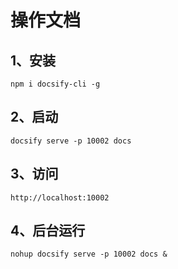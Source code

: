 # 操作文档

## 1、安装

```shell
npm i docsify-cli -g
```

## 2、启动

```shell
docsify serve -p 10002 docs
```

## 3、访问

```shell
http://localhost:10002
```

## 4、后台运行
```shell
nohup docsify serve -p 10002 docs &
```